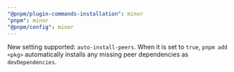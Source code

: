 ```yaml
---
"@pnpm/plugin-commands-installation": minor
"pnpm": minor
"@pnpm/config": minor
---
```


New setting supported: `auto-install-peers`. When it is set to `true`, `pnpm add <pkg>` automatically installs any missing peer dependencies as `devDependencies`.

